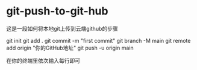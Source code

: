 # git-push-to-git-hub
这是一段如何将本地git上传到云端github的步骤

git init
git add .
git commit -m "first commit"
git branch -M main
git remote add origin "你的GitHub地址"
git push -u origin main

在你的终端里依次输入每行即可
